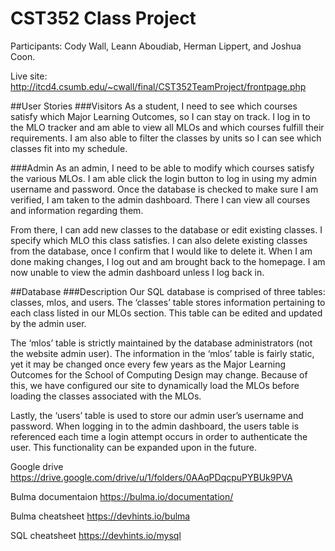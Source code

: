 # CST352 Class Project
Participants: Cody Wall, Leann Aboudiab, Herman Lippert, and Joshua Coon.

Live site: http://itcd4.csumb.edu/~cwall/final/CST352TeamProject/frontpage.php

##User Stories
###Visitors
As a student, I need to see which courses satisfy which Major Learning Outcomes, so I can stay on track. I log in to the MLO tracker and am able to view all MLOs and which courses fulfill their requirements. I am also able to filter the classes by units so I can see which classes fit into my schedule.

###Admin
As an admin, I need to be able to modify which courses satisfy the various MLOs. I am able click the login button to log in using my admin username and password. Once the database is checked to make sure I am verified, I am taken to the admin dashboard. There I can view all courses and information regarding them.

From there, I can add new classes to the database or edit existing classes. I specify which MLO this class satisfies. I can also delete existing classes from the database, once I confirm that I would like to delete it. When I am done making changes, I log out and am brought back to the homepage. I am now unable to view the admin dashboard unless I log back in.

##Database
###Description
Our SQL database is comprised of three tables: classes, mlos, and users.
The ‘classes’ table stores information pertaining to each class listed in our MLOs section. This table can be edited and updated by the admin user.

The ‘mlos’ table is strictly maintained by the database administrators (not the website admin user). The information in the ‘mlos’ table is fairly static, yet it may be changed once every few years as the Major Learning Outcomes for the School of Computing Design may change. Because of this, we have configured our site to dynamically load the MLOs before loading the classes associated with the MLOs.

Lastly, the ‘users’ table is used to store our admin user’s username and password. When logging in to the admin dashboard, the users table is referenced each time a login attempt occurs in order to authenticate the user. This functionality can be expanded upon in the future.

Google drive
https://drive.google.com/drive/u/1/folders/0AAqPDqcpuPYBUk9PVA

Bulma documentaion
https://bulma.io/documentation/

Bulma cheatsheet
https://devhints.io/bulma

SQL cheatsheet
https://devhints.io/mysql
